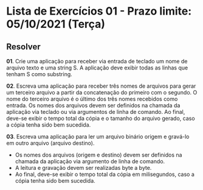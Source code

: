 # Lista de Exercícios 01 - Prazo limite: 05/10/2021 (Terça)

## Resolver

**01**. Crie uma aplicação para receber via entrada de teclado um nome de arquivo texto e uma string S. A aplicação deve exibir todas as linhas que tenham S como substring.

**02**. Escreva uma aplicação para receber três nomes de arquivos para gerar um terceiro arquivo a partir da concatenação do primeiro com o segundo. O nome do terceiro arquivo é o último dos três nomes recebidos como entrada. Os nomes dos arquivos devem ser definidos na chamada da aplicação via teclado ou via argumentos de linha de comando. Ao final, deve-se exibir o tempo total da cópia e o tamanho do arquivo gerado, caso a cópia tenha sido bem sucedida.

**03**. Escreva uma aplicação para ler um arquivo binário origem e gravá-lo em outro arquivo (arquivo destino).

- Os nomes dos arquivos (origem e destino) devem ser definidos na chamada da aplicação via argumento de linha de comando.
- A leitura e gravação devem ser realizadas byte a byte.
- Ao final, deve-se exibir o tempo total da cópia em milisegundos, caso a cópia tenha sido bem sucedida.

